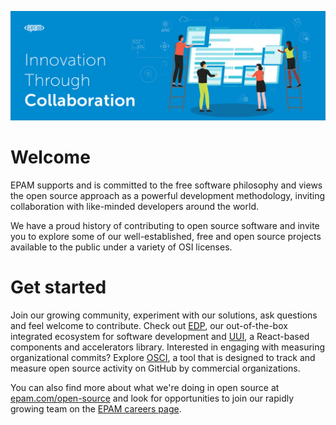 ![epam_header_image](profile/Header_Image.PNG)

# Welcome

EPAM supports and is committed to the free software philosophy and views the open source approach as a powerful development methodology, inviting collaboration with like-minded developers around the world.

We have a proud history of contributing to open source software and invite you to explore some of our well-established, free and open source projects available to the public under a variety of OSI licenses.

# Get started

Join our growing community, experiment with our solutions, ask questions and feel welcome to contribute. Check out [EDP](https://github.com/epam/edp-install), our out-of-the-box integrated ecosystem for software development and [UUI](https://github.com/epam/UUI), a React-based components and accelerators library. Interested in engaging with measuring organizational commits? Explore [OSCI](https://github.com/epam/OSCI), a tool that is designed to track and measure open source activity on GitHub by commercial organizations.

You can also find more about what we're doing in open source at [epam.com/open-source](epam.com/open-source) and look for opportunities to join our rapidly growing team on the [EPAM careers page](https://www.epam.com/careers).
